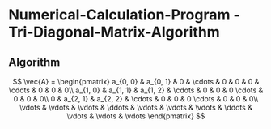 # Numerical-Calculation-Program - Tri-Diagonal-Matrix-Algorithm
## Algorithm

$$
\vec{A} =
\begin{pmatrix}
	a_{0, 0} & a_{0, 1} & 0 & \cdots & 0 & 0 & 0 & \cdots & 0 & 0 & 0\\
	a_{1, 0} & a_{1, 1} & a_{1, 2} & \cdots & 0 & 0 & 0 \cdots & 0 & 0 & 0\\
	0 & a_{2, 1} & a_{2, 2} & \cdots & 0 & 0 & 0 \cdots & 0 & 0 & 0\\
	\vdots & \vdots & \vdots & \ddots & \vdots & \vdots & \vdots & \ddots & \vdots & \vdots & \vdots
\end{pmatrix}
$$

